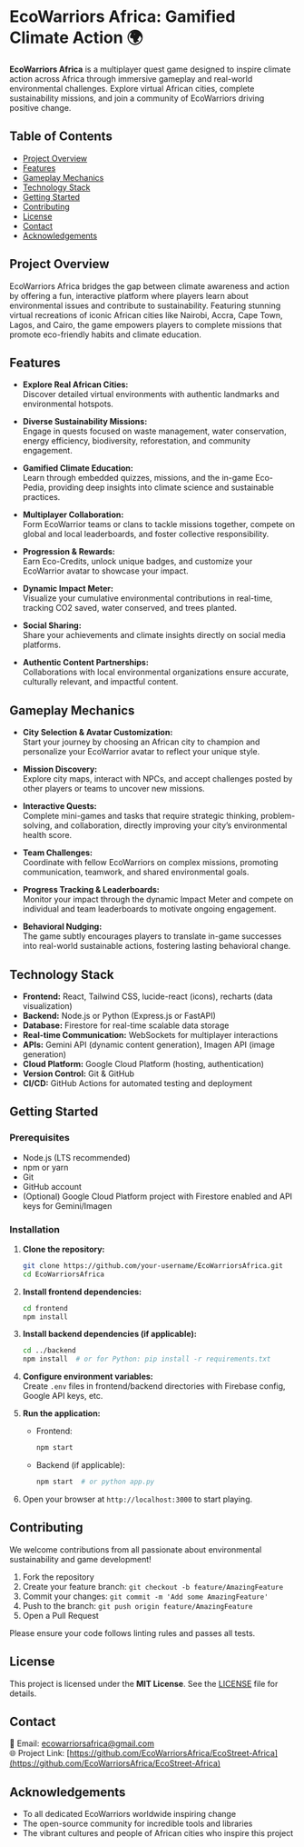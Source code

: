 # EcoWarriors Africa: Gamified Climate Action 🌍

**EcoWarriors Africa** is a multiplayer quest game designed to inspire climate action across Africa through immersive gameplay and real-world environmental challenges. Explore virtual African cities, complete sustainability missions, and join a community of EcoWarriors driving positive change.



## Table of Contents

- [Project Overview](#project-overview)  
- [Features](#features)  
- [Gameplay Mechanics](#gameplay-mechanics)  
- [Technology Stack](#technology-stack)  
- [Getting Started](#getting-started)  
- [Contributing](#contributing)  
- [License](#license)  
- [Contact](#contact)  
- [Acknowledgements](#acknowledgements)  



## Project Overview

EcoWarriors Africa bridges the gap between climate awareness and action by offering a fun, interactive platform where players learn about environmental issues and contribute to sustainability. Featuring stunning virtual recreations of iconic African cities like Nairobi, Accra, Cape Town, Lagos, and Cairo, the game empowers players to complete missions that promote eco-friendly habits and climate education.



## Features

- **Explore Real African Cities:**  
  Discover detailed virtual environments with authentic landmarks and environmental hotspots.

- **Diverse Sustainability Missions:**  
  Engage in quests focused on waste management, water conservation, energy efficiency, biodiversity, reforestation, and community engagement.

- **Gamified Climate Education:**  
  Learn through embedded quizzes, missions, and the in-game Eco-Pedia, providing deep insights into climate science and sustainable practices.

- **Multiplayer Collaboration:**  
  Form EcoWarrior teams or clans to tackle missions together, compete on global and local leaderboards, and foster collective responsibility.

- **Progression & Rewards:**  
  Earn Eco-Credits, unlock unique badges, and customize your EcoWarrior avatar to showcase your impact.

- **Dynamic Impact Meter:**  
  Visualize your cumulative environmental contributions in real-time, tracking CO2 saved, water conserved, and trees planted.

- **Social Sharing:**  
  Share your achievements and climate insights directly on social media platforms.

- **Authentic Content Partnerships:**  
  Collaborations with local environmental organizations ensure accurate, culturally relevant, and impactful content.



## Gameplay Mechanics

- **City Selection & Avatar Customization:**  
  Start your journey by choosing an African city to champion and personalize your EcoWarrior avatar to reflect your unique style.

- **Mission Discovery:**  
  Explore city maps, interact with NPCs, and accept challenges posted by other players or teams to uncover new missions.

- **Interactive Quests:**  
  Complete mini-games and tasks that require strategic thinking, problem-solving, and collaboration, directly improving your city’s environmental health score.

- **Team Challenges:**  
  Coordinate with fellow EcoWarriors on complex missions, promoting communication, teamwork, and shared environmental goals.

- **Progress Tracking & Leaderboards:**  
  Monitor your impact through the dynamic Impact Meter and compete on individual and team leaderboards to motivate ongoing engagement.

- **Behavioral Nudging:**  
  The game subtly encourages players to translate in-game successes into real-world sustainable actions, fostering lasting behavioral change.



## Technology Stack

- **Frontend:** React, Tailwind CSS, lucide-react (icons), recharts (data visualization)  
- **Backend:** Node.js or Python (Express.js or FastAPI)  
- **Database:** Firestore for real-time scalable data storage  
- **Real-time Communication:** WebSockets for multiplayer interactions  
- **APIs:** Gemini API (dynamic content generation), Imagen API (image generation)  
- **Cloud Platform:** Google Cloud Platform (hosting, authentication)  
- **Version Control:** Git & GitHub  
- **CI/CD:** GitHub Actions for automated testing and deployment  



## Getting Started

### Prerequisites

- Node.js (LTS recommended)  
- npm or yarn  
- Git  
- GitHub account  
- (Optional) Google Cloud Platform project with Firestore enabled and API keys for Gemini/Imagen  

### Installation

1. **Clone the repository:**

   ```bash
   git clone https://github.com/your-username/EcoWarriorsAfrica.git
   cd EcoWarriorsAfrica
   ```

2. **Install frontend dependencies:**

   ```bash
   cd frontend
   npm install
   ```

3. **Install backend dependencies (if applicable):**

   ```bash
   cd ../backend
   npm install  # or for Python: pip install -r requirements.txt
   ```

4. **Configure environment variables:**  
   Create `.env` files in frontend/backend directories with Firebase config, Google API keys, etc.

5. **Run the application:**

   - Frontend:

     ```bash
     npm start
     ```

   - Backend (if applicable):

     ```bash
     npm start  # or python app.py
     ```

6. Open your browser at `http://localhost:3000` to start playing.



## Contributing

We welcome contributions from all passionate about environmental sustainability and game development!

1. Fork the repository  
2. Create your feature branch: `git checkout -b feature/AmazingFeature`  
3. Commit your changes: `git commit -m 'Add some AmazingFeature'`  
4. Push to the branch: `git push origin feature/AmazingFeature`  
5. Open a Pull Request

Please ensure your code follows linting rules and passes all tests.



## License

This project is licensed under the **MIT License**. See the [LICENSE](LICENSE) file for details.



## Contact

📧 Email: ecowarriorsafrica@gmail.com  
🌐 Project Link: [https://github.com/EcoWarriorsAfrica/EcoStreet-Africa](https://github.com/EcoWarriorsAfrica/EcoStreet-Africa)



## Acknowledgements

- To all dedicated EcoWarriors worldwide inspiring change  
- The open-source community for incredible tools and libraries  
- The vibrant cultures and people of African cities who inspire this project




